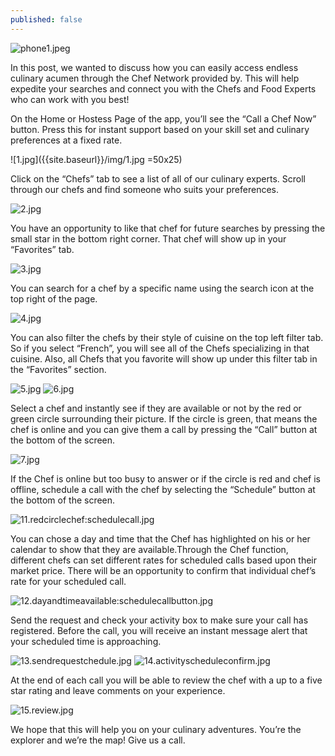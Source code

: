 ```yaml
---
published: false
---
```

![phone1.jpeg]({{site.baseurl}}/img/phone1.jpeg)

In this post, we wanted to discuss how you can easily access endless culinary acumen through the Chef Network provided by. This will help expedite your searches and connect you with the Chefs and Food Experts who can work with you best!

On the Home or Hostess Page of the app, you’ll see the “Call a Chef Now” button. Press this for instant support based on your skill set and culinary preferences at a fixed rate.

![1.jpg]({{site.baseurl}}/img/1.jpg =50x25)

Click on the “Chefs” tab to see a list of all of our culinary experts. Scroll through our chefs and find someone who suits your preferences.  

![2.jpg]({{site.baseurl}}/img/2.jpg)  

You have an opportunity to like that chef for future searches by pressing the small star in the bottom right corner. That chef will show up in your “Favorites” tab.

![3.jpg]({{site.baseurl}}/img/3.jpg)

You can search for a chef by a specific name using the search icon at the top right of the page. 

![4.jpg]({{site.baseurl}}/img/4.jpg)   

You can also filter the chefs by their style of cuisine on the top left filter tab. So if you select “French”, you will see all of the Chefs specializing in that cuisine. Also, all Chefs that you favorite will show up under this filter tab in the “Favorites” section. 

![5.jpg]({{site.baseurl}}/img/5.jpg)      ![6.jpg]({{site.baseurl}}/img/6.jpg)

Select a chef and instantly see if they are available or not by the red or green circle surrounding their picture. If the circle is green, that means the chef is online and you can give them a call by pressing the “Call” button at the bottom of the screen.

![7.jpg]({{site.baseurl}}/img/7.jpg)

If the Chef is online but too busy to answer or if the circle is red and chef is offline, schedule a call with the chef by selecting the “Schedule” button at the bottom of the screen. 

![11.redcirclechef:schedulecall.jpg]({{site.baseurl}}/img/11.redcirclechef:schedulecall.jpg)

You can chose a day and time that the Chef has highlighted on his or her calendar to show that they are available.Through the Chef function, different chefs can set different rates for scheduled calls based upon their market price. There will be an opportunity to confirm that individual chef’s rate for your scheduled call. 

![12.dayandtimeavailable:schedulecallbutton.jpg]({{site.baseurl}}/img/12.dayandtimeavailable:schedulecallbutton.jpg)

Send the request and check your activity box to make sure your call has registered. Before the call, you will receive an instant message alert that your scheduled time is approaching. 

![13.sendrequestchedule.jpg]({{site.baseurl}}/img/13.sendrequestchedule.jpg)
![14.activityscheduleconfirm.jpg]({{site.baseurl}}/img/14.activityscheduleconfirm.jpg)

At the end of each call you will be able to review the chef with a up to a five star rating and leave comments on your experience. 

![15.review.jpg]({{site.baseurl}}/img/15.review.jpg)


We hope that this will help you on your culinary adventures. You’re the explorer and we’re the map! Give us a call. 
